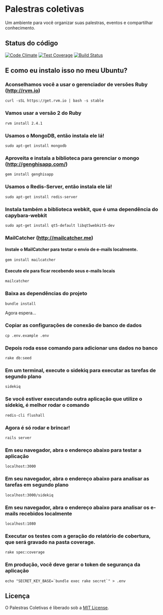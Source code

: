 # Palestras coletivas

Um ambiente para você organizar suas palestras, eventos e compartilhar conhecimento.

## Status do código

[![Code Climate](https://codeclimate.com/github/tasafo/palestras-coletivas/badges/gpa.svg)](https://codeclimate.com/github/tasafo/palestras-coletivas) [![Test Coverage](https://codeclimate.com/github/tasafo/palestras-coletivas/badges/coverage.svg)](https://codeclimate.com/github/tasafo/palestras-coletivas) [![Build Status](https://travis-ci.org/tasafo/palestras-coletivas.svg?branch=master)](https://travis-ci.org/tasafo/palestras-coletivas)

## E como eu instalo isso no meu Ubuntu?

### Aconselhamos você a usar o gerenciador de versões Ruby (http://rvm.io)

    curl -sSL https://get.rvm.io | bash -s stable

### Vamos usar a versão 2 do Ruby

    rvm install 2.4.1

### Usamos o MongoDB, então instala ele lá!

    sudo apt-get install mongodb

### Aproveita e instala a biblioteca para gerenciar o mongo (http://genghisapp.com/)

    gem install genghisapp

### Usamos o Redis-Server, então instala ele lá!

    sudo apt-get install redis-server

### Instala também a biblioteca webkit, que é uma dependência do capybara-webkit

    sudo apt-get install qt5-default libqt5webkit5-dev

### MailCatcher (http://mailcatcher.me)

#### Instale o MailCatcher para testar o envio de e-mails localmente.

    gem install mailcatcher

#### Execute ele para ficar recebendo seus e-mails locais

    mailcatcher

### Baixa as dependências do projeto

    bundle install

Agora espera...

### Copiar as configurações de conexão de banco de dados

    cp .env.example .env

### Depois roda esse comando para adicionar uns dados no banco

    rake db:seed

### Em um terminal, execute o sidekiq para executar as tarefas de segundo plano

    sidekiq

### Se você estiver executando outra aplicação que utilize o sidekiq, é melhor rodar o comando

    redis-cli flushall

### Agora é só rodar e brincar!

    rails server

### Em seu navegador, abra o endereço abaixo para testar a aplicação

    localhost:3000

### Em seu navegador, abra o endereço abaixo para analisar as tarefas em segundo plano

    localhost:3000/sidekiq

### Em seu navegador, abra o endereço abaixo para analisar os e-mails recebidos localmente

    localhost:1080

### Executar os testes com a geração do relatório de cobertura, que será gravado na pasta coverage.

    rake spec:coverage

### Em produção, você deve gerar o token de segurança da aplicação

    echo "SECRET_KEY_BASE=`bundle exec rake secret`" > .env

## Licença

O Palestras Coletivas é liberado sob a [MIT License](http://www.opensource.org/licenses/MIT).
